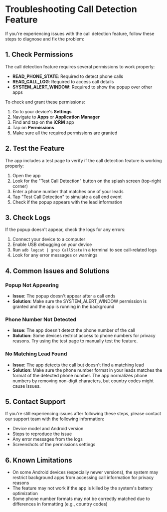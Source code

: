 # Troubleshooting Call Detection Feature

If you're experiencing issues with the call detection feature, follow these steps to diagnose and fix the problem:

## 1. Check Permissions

The call detection feature requires several permissions to work properly:

- **READ_PHONE_STATE**: Required to detect phone calls
- **READ_CALL_LOG**: Required to access call details
- **SYSTEM_ALERT_WINDOW**: Required to show the popup over other apps

To check and grant these permissions:

1. Go to your device's **Settings**
2. Navigate to **Apps** or **Application Manager**
3. Find and tap on the **iCRM** app
4. Tap on **Permissions**
5. Make sure all the required permissions are granted

## 2. Test the Feature

The app includes a test page to verify if the call detection feature is working properly:

1. Open the app
2. Look for the "Test Call Detection" button on the splash screen (top-right corner)
3. Enter a phone number that matches one of your leads
4. Tap "Test Call Detection" to simulate a call end event
5. Check if the popup appears with the lead information

## 3. Check Logs

If the popup doesn't appear, check the logs for any errors:

1. Connect your device to a computer
2. Enable USB debugging on your device
3. Run `adb logcat | grep CallState` in a terminal to see call-related logs
4. Look for any error messages or warnings

## 4. Common Issues and Solutions

### Popup Not Appearing

- **Issue**: The popup doesn't appear after a call ends
- **Solution**: Make sure the SYSTEM_ALERT_WINDOW permission is granted and the app is running in the background

### Phone Number Not Detected

- **Issue**: The app doesn't detect the phone number of the call
- **Solution**: Some devices restrict access to phone numbers for privacy reasons. Try using the test page to manually test the feature.

### No Matching Lead Found

- **Issue**: The app detects the call but doesn't find a matching lead
- **Solution**: Make sure the phone number format in your leads matches the format of the detected phone number. The app normalizes phone numbers by removing non-digit characters, but country codes might cause issues.

## 5. Contact Support

If you're still experiencing issues after following these steps, please contact our support team with the following information:

- Device model and Android version
- Steps to reproduce the issue
- Any error messages from the logs
- Screenshots of the permissions settings

## 6. Known Limitations

- On some Android devices (especially newer versions), the system may restrict background apps from accessing call information for privacy reasons
- The feature may not work if the app is killed by the system's battery optimization
- Some phone number formats may not be correctly matched due to differences in formatting (e.g., country codes) 
